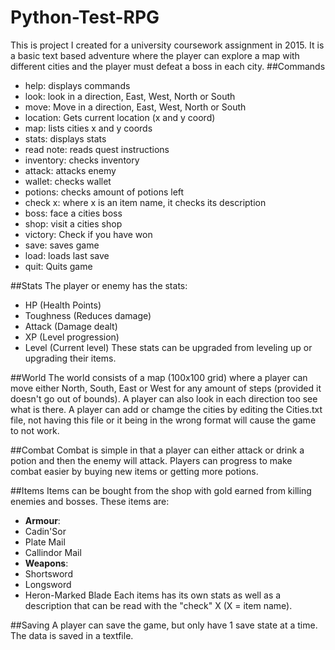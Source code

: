 # Python-Test-RPG
This is project I created for a university coursework assignment in 2015. It is a basic text based adventure where the player can explore a map with different cities and the player must defeat a boss in each city. 
##Commands
- help: displays commands
- look: look in a direction, East, West, North or South
- move: Move in a direction, East, West, North or South
- location: Gets current location (x and y coord)
- map: lists cities x and y coords
- stats: displays stats
- read note: reads quest instructions
- inventory: checks inventory
- attack: attacks enemy
- wallet: checks wallet
- potions: checks amount of potions left
- check x: where x is an item name, it checks its description
- boss: face a cities boss
- shop: visit a cities shop
- victory: Check if you have won
- save: saves game
- load: loads last save
- quit: Quits game


##Stats
The player or enemy has the stats:
- HP (Health Points)
- Toughness (Reduces damage)
- Attack (Damage dealt)
- XP (Level progression)
- Level (Current level)
These stats can be upgraded from leveling up or upgrading their items.

##World
The world consists of a map (100x100 grid) where a player can move either North, South, East or West for any amount of steps (provided it doesn't go out of bounds). A player can also look in each direction too see what is there. A player can add or chamge the cities by editing the Cities.txt file, not having this file or it being in the wrong format will cause the game to not work.

##Combat
Combat is simple in that a player can either attack or drink a potion and then the enemy will attack. Players can progress to make combat easier by buying new items or getting more potions.

##Items
Items can be bought from the shop with gold earned from killing enemies and bosses. These items are:
- **Armour**:
- Cadin'Sor
- Plate Mail
- Callindor Mail
- **Weapons**:
- Shortsword
- Longsword
- Heron-Marked Blade
Each items has its own stats as well as a description that can be read with the "check" X (X = item name).

##Saving
A player can save the game, but only have 1 save state at a time. The data is saved in a textfile.
